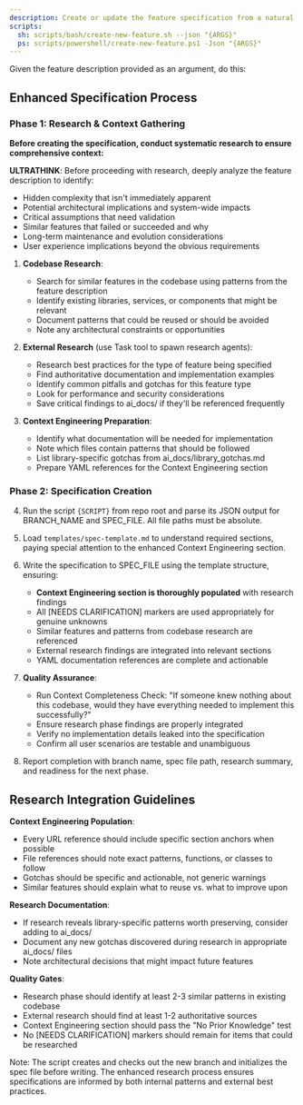 ```yaml
---
description: Create or update the feature specification from a natural language feature description.
scripts:
  sh: scripts/bash/create-new-feature.sh --json "{ARGS}"
  ps: scripts/powershell/create-new-feature.ps1 -Json "{ARGS}"
---
```


Given the feature description provided as an argument, do this:

## Enhanced Specification Process

### Phase 1: Research & Context Gathering
**Before creating the specification, conduct systematic research to ensure comprehensive context:**

**ULTRATHINK**: Before proceeding with research, deeply analyze the feature description to identify:
- Hidden complexity that isn't immediately apparent
- Potential architectural implications and system-wide impacts
- Critical assumptions that need validation
- Similar features that failed or succeeded and why
- Long-term maintenance and evolution considerations
- User experience implications beyond the obvious requirements

1. **Codebase Research**:
   - Search for similar features in the codebase using patterns from the feature description
   - Identify existing libraries, services, or components that might be relevant
   - Document patterns that could be reused or should be avoided
   - Note any architectural constraints or opportunities

2. **External Research** (use Task tool to spawn research agents):
   - Research best practices for the type of feature being specified
   - Find authoritative documentation and implementation examples
   - Identify common pitfalls and gotchas for this feature type
   - Look for performance and security considerations
   - Save critical findings to ai_docs/ if they'll be referenced frequently

3. **Context Engineering Preparation**:
   - Identify what documentation will be needed for implementation
   - Note which files contain patterns that should be followed
   - List library-specific gotchas from ai_docs/library_gotchas.md
   - Prepare YAML references for the Context Engineering section

### Phase 2: Specification Creation

4. Run the script `{SCRIPT}` from repo root and parse its JSON output for BRANCH_NAME and SPEC_FILE. All file paths must be absolute.

5. Load `templates/spec-template.md` to understand required sections, paying special attention to the enhanced Context Engineering section.

6. Write the specification to SPEC_FILE using the template structure, ensuring:
   - **Context Engineering section is thoroughly populated** with research findings
   - All [NEEDS CLARIFICATION] markers are used appropriately for genuine unknowns
   - Similar features and patterns from codebase research are referenced
   - External research findings are integrated into relevant sections
   - YAML documentation references are complete and actionable

7. **Quality Assurance**:
   - Run Context Completeness Check: "If someone knew nothing about this codebase, would they have everything needed to implement this successfully?"
   - Ensure research phase findings are properly integrated
   - Verify no implementation details leaked into the specification
   - Confirm all user scenarios are testable and unambiguous

8. Report completion with branch name, spec file path, research summary, and readiness for the next phase.

## Research Integration Guidelines

**Context Engineering Population**:
- Every URL reference should include specific section anchors when possible
- File references should note exact patterns, functions, or classes to follow
- Gotchas should be specific and actionable, not generic warnings
- Similar features should explain what to reuse vs. what to improve upon

**Research Documentation**:
- If research reveals library-specific patterns worth preserving, consider adding to ai_docs/
- Document any new gotchas discovered during research in appropriate ai_docs/ files
- Note architectural decisions that might impact future features

**Quality Gates**:
- Research phase should identify at least 2-3 similar patterns in existing codebase
- External research should find at least 1-2 authoritative sources
- Context Engineering section should pass the "No Prior Knowledge" test
- No [NEEDS CLARIFICATION] markers should remain for items that could be researched

Note: The script creates and checks out the new branch and initializes the spec file before writing. The enhanced research process ensures specifications are informed by both internal patterns and external best practices.
